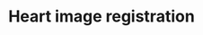 ---
layout: research_project
title: "Heart image registration"

description: "3D/2D registration for intraoperative assistance in endocavitary cardiac procedures"
filename: 3d_2d_images_registration_for_heart_surgery
category: research
img_filename: "assets/img/projects/heart.png"
date_start: 2024
date_end: 2025
duration: "1 year"
type: "Postdoc"

members:
  - organization: "LTSI"
    members: ["Mireille Garreau", "Antoine Simon", "Marie-Neige Chapel"]
  - organization: "TIMC"
    members: ["Céline Fouard"]

project_abstract: This project is part of the labex CAMI.

more_info: "https://cami-labex.fr/"

personal_work_abstract: Some cardiac procedures are now performed using endovascular and endocavitary access. In these cases, the clinician is guided solely by 2D fluoroscopic imaging, which has certain limitations when it comes to visualizing the structures of interest. In certain procedures, such as cardiac biopsy or stem cell insertion, better targeting of infarcted areas of cardiac muscle is sought. Intra-operative assistance for this type of operation would enable the procedure to be more precise and the therapy more effective.

keywords: "2D/3D registration, Tracking, Heart surgery"
---